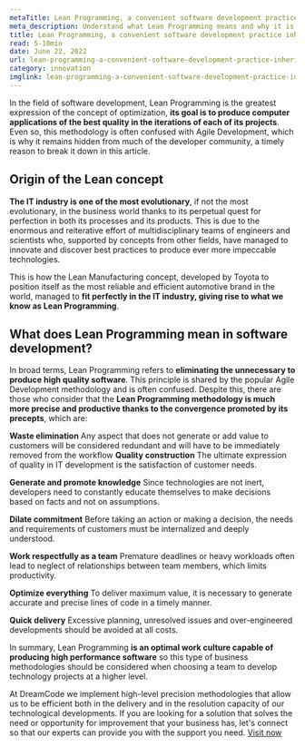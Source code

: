 ```yaml
---
metaTitle: Lean Programming, a convenient software development practice inherited from the business world
meta_description: Understand what Lean Programming means and why it is so valuable in the technology industry.
title: Lean Programming, a convenient software development practice inherited from the business world.
read: 5-10min
date: June 22, 2022
url: lean-programming-a-convenient-software-development-practice-inherited-from-the-business-world
category: innovation
imglink: lean-programming-a-convenient-software-development-practice-inherited-from-the-business-world.jpg
---
```


In the field of software development, Lean Programming is the greatest expression of the concept of optimization, **its goal is to produce computer applications of the best quality in the iterations of each of its projects**. Even so, this methodology is often confused with Agile Development, which is why it remains hidden from much of the developer community, a timely reason to break it down in this article.

## Origin of the Lean concept

**The IT industry is one of the most evolutionary**, if not the most evolutionary, in the business world thanks to its perpetual quest for perfection in both its processes and its products. This is due to the enormous and reiterative effort of multidisciplinary teams of engineers and scientists who, supported by concepts from other fields, have managed to innovate and discover best practices to produce ever more impeccable technologies.

This is how the Lean Manufacturing concept, developed by Toyota to position itself as the most reliable and efficient automotive brand in the world, managed to **fit perfectly in the IT industry, giving rise to what we know as Lean Programming**.

## What does Lean Programming mean in software development?

In broad terms, Lean Programming refers to **eliminating the unnecessary to produce high quality software**. This principle is shared by the popular Agile Development methodology and is often confused.
Despite this, there are those who consider that the **Lean Programming methodology is much more precise and productive thanks to the convergence promoted by its precepts**, which are:

**Waste elimination**
Any aspect that does not generate or add value to customers will be considered redundant and will have to be immediately removed from the workflow
**Quality construction**
The ultimate expression of quality in IT development is the satisfaction of customer needs.

**Generate and promote knowledge**
Since technologies are not inert, developers need to constantly educate themselves to make decisions based on facts and not on assumptions.

**Dilate commitment**
Before taking an action or making a decision, the needs and requirements of customers must be internalized and deeply understood.

**Work respectfully as a team**
Premature deadlines or heavy workloads often lead to neglect of relationships between team members, which limits productivity.

**Optimize everything**
To deliver maximum value, it is necessary to generate accurate and precise lines of code in a timely manner.

**Quick delivery**
Excessive planning, unresolved issues and over-engineered developments should be avoided at all costs.

In summary, Lean Programming **is an optimal work culture capable of producing high performance software** so this type of business methodologies should be considered when choosing a team to develop technology projects at a higher level.

At DreamCode we implement high-level precision methodologies that allow us to be efficient both in the delivery and in the resolution capacity of our technological developments. If you are looking for a solution that solves the need or opportunity for improvement that your business has, let's connect so that our experts can provide you with the support you need. [Visit now](https://www.dreamcodesoft.com/en/about)
